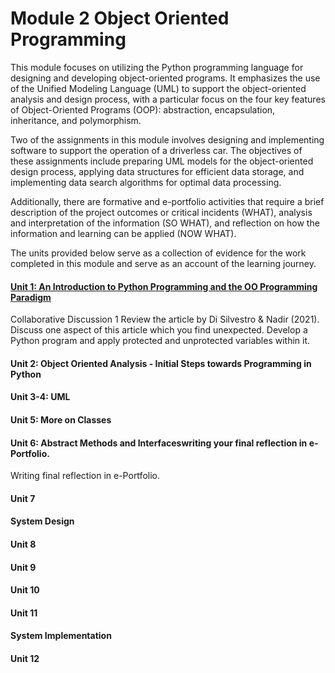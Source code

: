# Module 2 Object Oriented Programming

This module focuses on utilizing the Python programming language for designing and developing object-oriented programs. It emphasizes the use of the Unified Modeling Language (UML) to support the object-oriented analysis and design process, with a particular focus on the four key features of Object-Oriented Programs (OOP): abstraction, encapsulation, inheritance, and polymorphism.

Two of the assignments in this module involves designing and implementing software to support the operation of a driverless car. The objectives of these assignments include preparing UML models for the object-oriented design process, applying data structures for efficient data storage, and implementing data search algorithms for optimal data processing.

Additionally, there are formative and e-portfolio activities that require a brief description of the project outcomes or critical incidents (WHAT), analysis and interpretation of the information (SO WHAT), and reflection on how the information and learning can be applied (NOW WHAT).

The units provided below serve as a collection of evidence for the work completed in this module and serve as an account of the learning journey.

#### [Unit 1: An Introduction to Python Programming and the OO Programming Paradigm](https://helenhelene.github.io/eportfolio/pdf/sample_presentation.pdf)
Collaborative Discussion 1
Review the article by Di Silvestro & Nadir (2021). Discuss one aspect of this article which you find unexpected.
Develop a Python program and apply protected and unprotected variables within it.

#### Unit 2: Object Oriented Analysis - Initial Steps towards Programming in Python
#### Unit 3-4: UML
#### Unit 5: More on Classes
#### Unit 6: Abstract Methods and Interfaceswriting your final reflection in e-Portfolio.
Writing final reflection in e-Portfolio.

#### Unit 7
#### System Design
#### Unit 8
#### Unit 9
#### Unit 10
#### Unit 11
#### System Implementation
#### Unit 12



